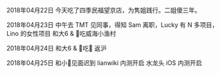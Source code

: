 2018年04月22日
今天吃了四季民福望京店，为隽姐践行。二姐傻三年。

2018年04月23日
中午去 TMT 见同事，得知 Sam 离职，Lucky 有 N 多项目， Lino 的女性项目
和大6 & 🐇吃威海小渔村

2018年04月24日
和大6 & 🐇吃🐔
返沪

2018年04月25日
和小🐅见面迟到
lianwiki 内测开启
水龙头 iOS 内测开启

